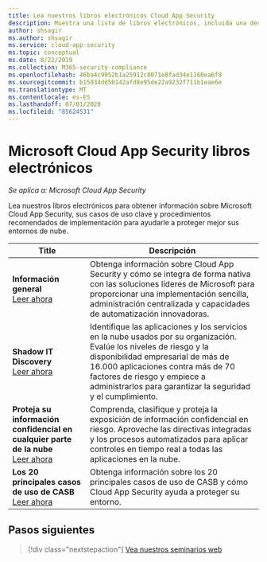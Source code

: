 ```yaml
---
title: Lea nuestros libros electrónicos Cloud App Security
description: Muestra una lista de libros electrónicos, incluida una descripción.
author: shsagir
ms.author: shsagir
ms.service: cloud-app-security
ms.topic: conceptual
ms.date: 8/22/2019
ms.collection: M365-security-compliance
ms.openlocfilehash: 46ba4c9952b1a25912c8071e0fad34e1160ea6f8
ms.sourcegitcommit: b15034dd50142afd8e95de22a9232f711b1eae6e
ms.translationtype: MT
ms.contentlocale: es-ES
ms.lasthandoff: 07/01/2020
ms.locfileid: "85624531"
---
```

# <a name="microsoft-cloud-app-security-e-books"></a>Microsoft Cloud App Security libros electrónicos

*Se aplica a: Microsoft Cloud App Security*

Lea nuestros libros electrónicos para obtener información sobre Microsoft Cloud App Security, sus casos de uso clave y procedimientos recomendados de implementación para ayudarle a proteger mejor sus entornos de nube.

| Title | Descripción |
| --- | --- |
| **Información general**<br />[Leer ahora](https://go.microsoft.com/fwlink/p/?linkid=2079728) | Obtenga información sobre Cloud App Security y cómo se integra de forma nativa con las soluciones líderes de Microsoft para proporcionar una implementación sencilla, administración centralizada y capacidades de automatización innovadoras. |
| **Shadow IT Discovery**<br />[Leer ahora](https://go.microsoft.com/fwlink/p/?linkid=2079805) | Identifique las aplicaciones y los servicios en la nube usados por su organización. Evalúe los niveles de riesgo y la disponibilidad empresarial de más de 16.000 aplicaciones contra más de 70 factores de riesgo y empiece a administrarlos para garantizar la seguridad y el cumplimiento. |
| **Proteja su información confidencial en cualquier parte de la nube**<br />[Leer ahora](https://go.microsoft.com/fwlink/p/?linkid=2079808) | Comprenda, clasifique y proteja la exposición de información confidencial en riesgo. Aproveche las directivas integradas y los procesos automatizados para aplicar controles en tiempo real a todas las aplicaciones en la nube. |
| **Los 20 principales casos de uso de CASB**<br />[Leer ahora](https://go.microsoft.com/fwlink/p/?linkid=2099428) | Obtenga información sobre los 20 principales casos de uso de CASB y cómo Cloud App Security ayuda a proteger su entorno. |

## <a name="next-steps"></a>Pasos siguientes

> [!div class="nextstepaction"]
> [Vea nuestros seminarios web](webinars.md)
